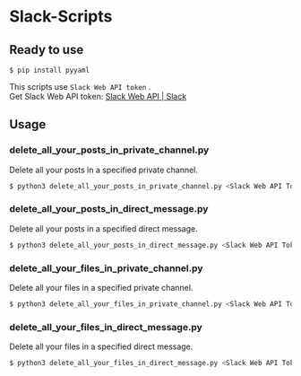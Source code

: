 # Slack-Scripts


## Ready to use

```
$ pip install pyyaml
```

This scripts use `Slack Web API token` .  
Get Slack Web API token: [Slack Web API | Slack](https://api.slack.com/web)

## Usage

### delete_all_your_posts_in_private_channel.py

Delete all your posts in a specified private channel.

```sh
$ python3 delete_all_your_posts_in_private_channel.py <Slack Web API Token> <Your Slack Name> <Private Channel Name>
```

### delete_all_your_posts_in_direct_message.py

Delete all your posts in a specified direct message.

```sh
$ python3 delete_all_your_posts_in_direct_message.py <Slack Web API Token> <Your Slack Name> <Target user name>
```

### delete_all_your_files_in_private_channel.py

Delete all your files in a specified private channel.

```sh
$ python3 delete_all_your_files_in_private_channel.py <Slack Web API Token> <Your Slack Name> <Private Channel Name>
```


### delete_all_your_files_in_direct_message.py

Delete all your files in a specified direct message.

```sh
$ python3 delete_all_your_files_in_direct_message.py <Slack Web API Token> <Your Slack Name> <Target user name>
```
